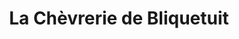 ---
title: "La Chèvrerie de Bliquetuit"
url: /arelaune-en-seine/la-chevrerie-de-bliquetuit/
shop: fromage
---
